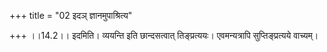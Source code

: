 +++
title = "02 इदञ् ज्ञानमुपाश्रित्य"

+++
।।14.2।। इदमिति। व्ययन्ति इति छान्दसत्वात् तिङ्प्रत्ययः। एवमन्यत्रापि सुप्तिङ्प्रत्यये वाच्यम्।
